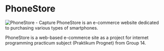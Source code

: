 # PhoneStore
![PhoneStore - Capture](https://user-images.githubusercontent.com/62165059/154850539-6ffd61be-6f87-4154-999e-1a40b1d71293.jpg)
PhoneStore is an e-commerce website dedicated to purchasing various types of smartphones.

PhoneStore is a web-based e-commerce site as a project for internet programming practicum subject (Praktikum Prognet) from Group 14. 
